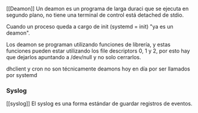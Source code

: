 [[Deamon]]
Un deamon es un programa de larga duraci que se ejecuta en segundo plano, no tiene una terminal de control está detached de stdio.

Cuando un proceso queda a cargo de init (systemd = init) "ya es un deamon".

Los deamon se programan utilizando funciones de librería, y estas funciones pueden estar utilizando los file descriptors 0, 1 y 2, por esto hay que dejarlos apuntando a /dev/null y no solo cerrarlos.

dhclient y cron no son técnicamente deamons hoy en día por ser llamados por systemd

### Syslog
[[syslog]]
El syslog es una forma estándar de guardar registros de eventos.
